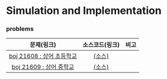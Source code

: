 # Simulation and Implementation

### problems

|문제(링크)|소스코드(링크)|비고|
|:-------:|:-----------:|:--:|
|[boj 21608 : 상어 초등학교](https://www.acmicpc.net/problem/21608)|[(소스)](https://github.com/95kim1/study_learn/blob/main/ps/learn/implementation/boj21608.cpp)||
|[boj 21609 : 상어 중학교](https://www.acmicpc.net/problem/21609)|[(소스)](https://github.com/95kim1/study_learn/blob/main/ps/learn/implementation/boj21609.cpp)||
